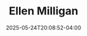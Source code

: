 ---
title: Ellen Milligan
date: 2025-05-24T20:08:52-04:00
featured_image: Ellen-Milligan.webp
featured_image_attr: 
featured_image_attr_link: 
featured_image_alt: 
featured_image_caption: 
Socials:
  Facebook: 
  Twitter: 
  Instagram: 
  LinkedIn: 
  IBDB: 
  IMDb:
  Website: 
---